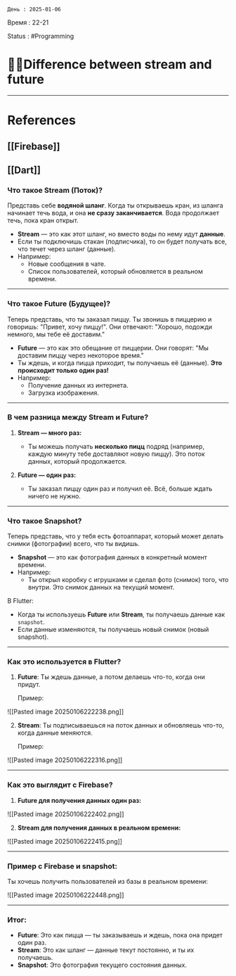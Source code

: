 	День : 2025-01-06 
Время : 22-21

Status : #Programming  


# 👨‍💻Difference between stream and future



---
# References


## [[Firebase]]

## [[Dart]]


### **Что такое Stream (Поток)?**

Представь себе **водяной шланг**. Когда ты открываешь кран, из шланга начинает течь вода, и она **не сразу заканчивается**. Вода продолжает течь, пока кран открыт.

- **Stream** — это как этот шланг, но вместо воды по нему идут **данные**.
- Если ты подключишь стакан (подписчика), то он будет получать все, что течет через шланг (данные).
- Например:
    - Новые сообщения в чате.
    - Список пользователей, который обновляется в реальном времени.

---

### **Что такое Future (Будущее)?**

Теперь представь, что ты заказал пиццу. Ты звонишь в пиццерию и говоришь: "Привет, хочу пиццу!". Они отвечают: "Хорошо, подожди немного, мы тебе её доставим."

- **Future** — это как это обещание от пиццерии. Они говорят: "Мы доставим пиццу через некоторое время."
- Ты ждешь, и когда пицца приходит, ты получаешь её (данные). **Это происходит только один раз!**
- Например:
    - Получение данных из интернета.
    - Загрузка изображения.

---

### **В чем разница между Stream и Future?**

1. **Stream — много раз:**
    
    - Ты можешь получать **несколько пицц** подряд (например, каждую минуту тебе доставляют новую пиццу). Это поток данных, который продолжается.
2. **Future — один раз:**
    
    - Ты заказал пиццу один раз и получил её. Всё, больше ждать ничего не нужно.

---

### **Что такое Snapshot?**

Теперь представь, что у тебя есть фотоаппарат, который может делать снимки (фотографии) всего, что ты видишь.

- **Snapshot** — это как фотография данных в конкретный момент времени.
- Например:
    - Ты открыл коробку с игрушками и сделал фото (снимок) того, что внутри. Это снимок данных на текущий момент.

В Flutter:

- Когда ты используешь **Future** или **Stream**, ты получаешь данные как `snapshot`.
- Если данные изменяются, ты получаешь новый снимок (новый snapshot).

---

### **Как это используется в Flutter?**

1. **Future**: Ты ждешь данные, а потом делаешь что-то, когда они придут.
    
    Пример:
    
![[Pasted image 20250106222238.png]]
    
2. **Stream**: Ты подписываешься на поток данных и обновляешь что-то, когда данные меняются.
    
    Пример:
    
![[Pasted image 20250106222316.png]]

---

### **Как это выглядит с Firebase?**

1. **Future для получения данных один раз:**
    
![[Pasted image 20250106222402.png]]
    
2. **Stream для получения данных в реальном времени:**
    
![[Pasted image 20250106222415.png]]

---

### **Пример с Firebase и snapshot:**

Ты хочешь получить пользователей из базы в реальном времени:

![[Pasted image 20250106222448.png]]

---

### Итог:

- **Future**: Это как пицца — ты заказываешь и ждешь, пока она придет один раз.
- **Stream**: Это как шланг — данные текут постоянно, и ты их получаешь.
- **Snapshot**: Это фотография текущего состояния данных.